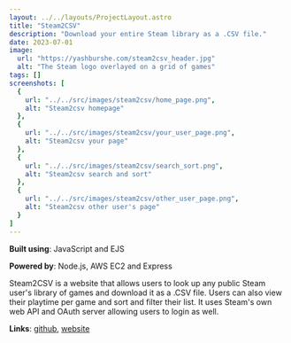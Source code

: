 ```yaml
---
layout: ../../layouts/ProjectLayout.astro
title: "Steam2CSV"
description: "Download your entire Steam library as a .CSV file."
date: 2023-07-01
image:
  url: "https://yashburshe.com/steam2csv_header.jpg"
  alt: "The Steam logo overlayed on a grid of games"
tags: []
screenshots: [
  {
    url: "../../src/images/steam2csv/home_page.png",
    alt: "Steam2csv homepage"
  },
  {
    url: "../../src/images/steam2csv/your_user_page.png",
    alt: "Steam2csv your page"
  },
  {
    url: "../../src/images/steam2csv/search_sort.png",
    alt: "Steam2csv search and sort"
  },
  {
    url: "../../src/images/steam2csv/other_user_page.png",
    alt: "Steam2csv other user's page"
  }
]
---
```


**Built using**: JavaScript and EJS

**Powered by**: Node.js, AWS EC2 and Express

Steam2CSV is a website that allows users to look up any public Steam
user&apos;s library of games and download it as a .CSV file. Users can also
view their playtime per game and sort and filter their list. It uses Steam's
own web API and OAuth server allowing users to login as well.</p>

**Links**: [github](https://www.github.com/yburshe/steam2csv), [website](https://www.steam2csv.xyz)
</div>

